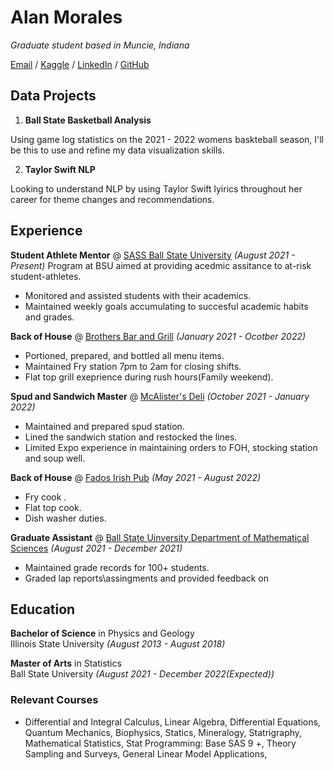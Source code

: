 
# Alan Morales

_Graduate student based in Muncie, Indiana_

[Email](mailto:atsmoral13@protonmail.ch) / [Kaggle](https://www.kaggle.com/alanmorales) / [LinkedIn](www.linkedin.com/in/amorales13
) / [GitHub](https://github.com/aswift13)

## Data Projects

1. **Ball State Basketball Analysis**

Using game log statistics on the 2021 - 2022 womens baskteball season, I'll be this to use and refine my data visualization skills. 

2. **Taylor Swift NLP** 

Looking to understand NLP by using Taylor Swift lyirics throughout her career for theme changes and recommendations. 


## Experience

**Student Athlete Mentor** @ [SASS Ball State University](https://www.bsu.edu/about/administrativeoffices/sass) _(August 2021 - Present)_
Program at BSU aimed at providing acedmic assitance to at-risk student-athletes.

- Monitored and assisted students with their academics.
- Maintained weekly goals accumulating to succesful academic habits and grades.  

**Back of House** @ [Brothers Bar and Grill](https://www.brothersbar.com/muncie) _(January 2021 - Ocotber 2022)_

- Portioned, prepared, and bottled all menu items. 
- Maintained Fry station 7pm to 2am for closing shifts. 
- Flat top grill exeprience during rush hours(Family weekend).  

**Spud and Sandwich Master** @ [McAlister's Deli](https://locations.mcalistersdeli.com/in/muncie/600-e-mcgalliard-rd) _(October 2021 - January 2022)_

- Maintained and prepared spud station. 
- Lined the sandwich station and restocked the lines.
- Limited Expo experience in maintaining orders to FOH, stocking station and soup well. 

**Back of House** @ [Fados Irish Pub](https://fadoirishpub.com/chicago/) _(May 2021 - August 2022)_ 

- Fry cook .
- Flat top cook.
- Dish washer duties. 

**Graduate Assistant** @ [Ball State Uinversity Department of Mathematical Sciences](https://www.bsu.edu/academics/collegesanddepartments/math) _(August 2021 - December 2021)_

- Maintained grade records for 100+ students.
- Graded lap reports\assingments and provided feedback on 


## Education

 **Bachelor of Science** in Physics and Geology  
 Illinois State University _(August 2013 - August 2018)_

 **Master of Arts** in Statistics  
 Ball State University _(August 2021 - December 2022(Expected))_ 

### Relevant Courses

- Differential and Integral Calculus, Linear Algebra, Differential Equations, Quantum Mechanics, Biophysics, Statics, Mineralogy, Statrigraphy, Mathematical Statistics, Stat Programming: Base SAS 9	+, Theory Sampling and Surveys, General Linear Model Applications, 	


